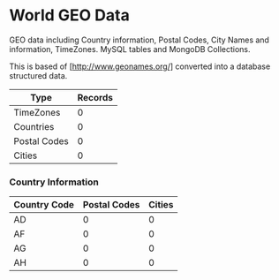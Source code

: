 World GEO Data
==============

GEO data including Country information, Postal Codes, City Names and information, TimeZones. MySQL tables and MongoDB Collections.

This is based of [http://www.geonames.org/] converted into a database structured data.

| Type        | Records  |
| ------------- | :-----|
| TimeZones      |  0 |
| Countries      |  0 |
| Postal Codes |  0 |
| Cities |  0 |

### Country Information

| Country Code       	| Postal Codes  | Cities  	|
| ------------- 		| :-----		| :-----	|
| AD      		|  0 		| 0 		|
| AF      		|  0 			| 0 		|
| AG 			|  0 			| 0		|
| AH 				|  0 			| 0		|
